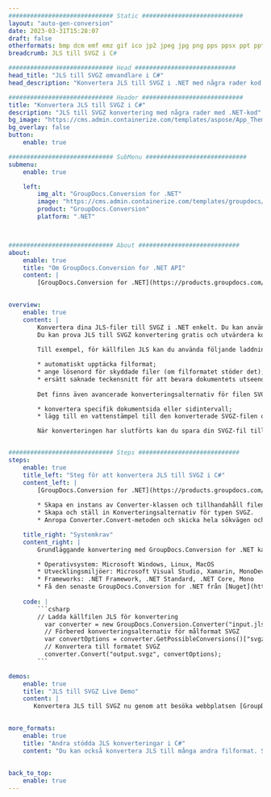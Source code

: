 ```yaml
---
############################# Static ############################
layout: "auto-gen-conversion"
date: 2023-03-31T15:28:07
draft: false
otherformats: bmp dcm emf emz gif ico jp2 jpeg jpg png pps ppsx ppt pptx psb psd svg svgz tga tif tiff webp wmf wmz
breadcrumb: JLS till SVGZ i C#

############################# Head ############################
head_title: "JLS till SVGZ omvandlare i C#"
head_description: "Konvertera JLS till SVGZ i .NET med några rader kod. Använd GroupDocs Document Conversion API för att konvertera över 160 filformat."

############################# Header ############################
title: "Konvertera JLS till SVGZ i C#"
description: "JLS till SVGZ konvertering med några rader med .NET-kod"
bg_image: "https://cms.admin.containerize.com/templates/aspose/App_Themes/V3/images/bg/header1.png"
bg_overlay: false
button:
    enable: true

############################# SubMenu ############################
submenu:
    enable: true

    left:
        img_alt: "GroupDocs.Conversion for .NET"
        image: "https://cms.admin.containerize.com/templates/groupdocs/images/product-logos/90x90-noborder/groupdocs-conversion-net.png"
        product: "GroupDocs.Conversion"
        platform: ".NET"



############################# About ############################
about:
    enable: true
    title: "Om GroupDocs.Conversion for .NET API"
    content: |
        [GroupDocs.Conversion for .NET](https://products.groupdocs.com/conversion/net/) kan användas för att konvertera Microsoft Word, Excel, PowerPoint, PDF, Visio och andra format. GroupDocs.Conversion är ett fristående API som är lämpligt för back-end och interna system där hög prestanda krävs. Det beror inte på någon programvara som Microsoft eller Open Office.
    

overview:
    enable: true
    content: |
        Konvertera dina JLS-filer till SVGZ i .NET enkelt. Du kan använda bara ett par C# kodrader i valfri plattform som du vill, som - Windows, Linux, macOS.
        Du kan prova JLS till SVGZ konvertering gratis och utvärdera konverteringsresultatens kvalitet. Tillsammans med enkla filkonverteringsscenarier kan du prova mer avancerade alternativ för att ladda källfilen JLS och för att spara resultatet SVGZ. 
        
        Till exempel, för källfilen JLS kan du använda följande laddningsalternativ:

        * automatiskt upptäcka filformat;
        * ange lösenord för skyddade filer (om filformatet stöder det);
        * ersätt saknade teckensnitt för att bevara dokumentets utseende.
        
        Det finns även avancerade konverteringsalternativ för filen SVGZ:

        * konvertera specifik dokumentsida eller sidintervall;
        * lägg till en vattenstämpel till den konverterade SVGZ-filen och många fler.

        När konverteringen har slutförts kan du spara din SVGZ-fil till den lokala filsökvägen eller någon tredje parts lagring som FTP, Amazon S3, Google Drive, Dropbox etc. Observera - för att konvertera JLS till {{ TO}} det finns inget behov av någon ytterligare programvara installerad - som MS Office, Open Office, Adobe Acrobat Reader etc.


############################# Steps ############################
steps:
    enable: true
    title_left: "Steg för att konvertera JLS till SVGZ i C#"
    content_left: |
        [GroupDocs.Conversion for .NET](https://products.groupdocs.com/conversion/net/) gör det enkelt för utvecklare att konvertera en JLS-fil till SVGZ med några rader kod.
        
        * Skapa en instans av Converter-klassen och tillhandahåll filen JLS med den fullständiga sökvägen
        * Skapa och ställ in Konverteringsalternativ för typen SVGZ.
        * Anropa Converter.Convert-metoden och skicka hela sökvägen och formatet (SVGZ) som en parameter

    title_right: "Systemkrav"
    content_right: |
        Grundläggande konvertering med GroupDocs.Conversion for .NET kan göras med bara några enkla steg. Våra API:er stöds på alla större plattformar och operativsystem. Innan du kör koden nedan, se till att du har följande förutsättningar installerade på ditt system.

        * Operativsystem: Microsoft Windows, Linux, MacOS
        * Utvecklingsmiljöer: Microsoft Visual Studio, Xamarin, MonoDevelop
        * Frameworks: .NET Framework, .NET Standard, .NET Core, Mono
        * Få den senaste GroupDocs.Conversion for .NET från [Nuget](https://www.nuget.org/packages/groupdocs.conversion)
         
    code: |
        ```csharp    
        // Ladda källfilen JLS för konvertering
          var converter = new GroupDocs.Conversion.Converter("input.jls");
          // Förbered konverteringsalternativ för målformat SVGZ
          var convertOptions = converter.GetPossibleConversions()["svgz"].ConvertOptions;
          // Konvertera till formatet SVGZ
          converter.Convert("output.svgz", convertOptions);
        ```

demos:
    enable: true
    title: "JLS till SVGZ Live Demo"
    content: |
       Konvertera JLS till SVGZ nu genom att besöka webbplatsen [GroupDocs.Conversion App](https://products.groupdocs.app/conversion/family). Onlinedemo har följande fördelar
          

more_formats:
    enable: true
    title: "Andra stödda JLS konverteringar i C#"
    content: "Du kan också konvertera JLS till många andra filformat. Se listan nedan."
       
       
back_to_top:
    enable: true
---
```

